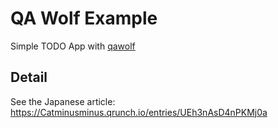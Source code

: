 # QA Wolf Example
Simple TODO App with [qawolf](!https://github.com/qawolf/qawolf)

## Detail
See the Japanese article: https://Catminusminus.qrunch.io/entries/UEh3nAsD4nPKMj0a

